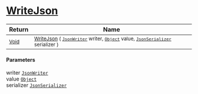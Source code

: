 # [WriteJson](./FeatureDescriptorJsonConverter-100664064.md)



| Return | Name | 
| --- | --- | 
| <sub>[Void](https://docs.microsoft.com/en-us/dotnet/api/System.Void)</sub>| <sub>[WriteJson](./FeatureDescriptorJsonConverter-100664064.md) ( [`JsonWriter`](./FeatureDescriptorJsonConverter-100664064.md) writer, [`Object`](https://docs.microsoft.com/en-us/dotnet/api/System.Object) value, [`JsonSerializer`](./FeatureDescriptorJsonConverter-100664064.md) serializer )</sub>| <br>


#### Parameters
 writer  [`JsonWriter`](./FeatureDescriptorJsonConverter-100664064.md)<br> value  [`Object`](https://docs.microsoft.com/en-us/dotnet/api/System.Object)<br> serializer  [`JsonSerializer`](./FeatureDescriptorJsonConverter-100664064.md)